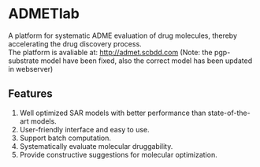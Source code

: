# ADMETlab
A platform for systematic ADME evaluation of drug molecules, thereby accelerating the drug discovery process.<br>
The platform is avaliable at: http://admet.scbdd.com 
(Note: the pgp-substrate model have been fixed, also the correct model has been updated in webserver)
## Features
1. Well optimized SAR models with better performance than state-of-the-art models.
2. User-friendly interface and easy to use.
3. Support batch computation.
4. Systematically evaluate molecular druggability.
5. Provide constructive suggestions for molecular optimization.

